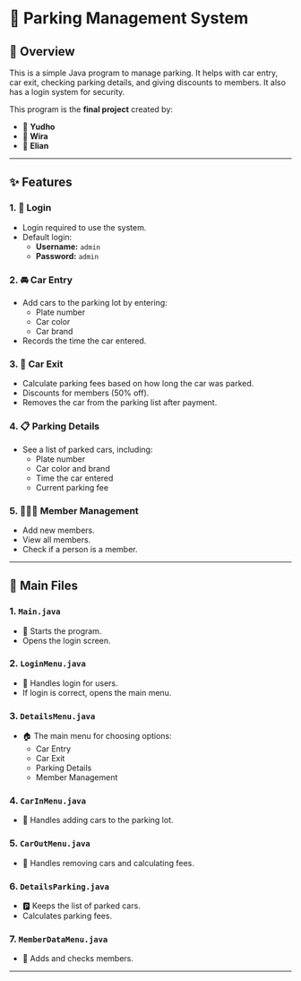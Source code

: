 # 🚗 Parking Management System

## 📄 Overview

This is a simple Java program to manage parking. It helps with car entry, car exit, checking parking details, and giving discounts to members. It also has a login system for security.

This program is the **final project** created by:

- 👤 **Yudho**
- 👤 **Wira**
- 👤 **Elian**

---

## ✨ Features

### 1. 🔐 **Login**

- Login required to use the system.
- Default login:
  - **Username:** `admin`
  - **Password:** `admin`

### 2. 🚘 **Car Entry**

- Add cars to the parking lot by entering:
  - Plate number
  - Car color
  - Car brand
- Records the time the car entered.

### 3. 🏁 **Car Exit**

- Calculate parking fees based on how long the car was parked.
- Discounts for members (50% off).
- Removes the car from the parking list after payment.

### 4. 📋 **Parking Details**

- See a list of parked cars, including:
  - Plate number
  - Car color and brand
  - Time the car entered
  - Current parking fee

### 5. 🧑‍🤝‍🧑 **Member Management**

- Add new members.
- View all members.
- Check if a person is a member.

---

## 📂 Main Files

### 1. `Main.java`

- 🚀 Starts the program.
- Opens the login screen.

### 2. `LoginMenu.java`

- 🔑 Handles login for users.
- If login is correct, opens the main menu.

### 3. `DetailsMenu.java`

- 🏠 The main menu for choosing options:
  - Car Entry
  - Car Exit
  - Parking Details
  - Member Management

### 4. `CarInMenu.java`

- 🚙 Handles adding cars to the parking lot.

### 5. `CarOutMenu.java`

- 🛑 Handles removing cars and calculating fees.

### 6. `DetailsParking.java`

- 🅿️ Keeps the list of parked cars.
- Calculates parking fees.

### 7. `MemberDataMenu.java`

- 📇 Adds and checks members.

---
